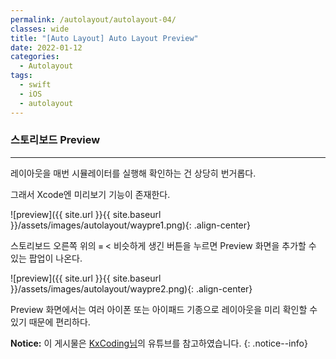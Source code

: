 ```yaml
---
permalink: /autolayout/autolayout-04/
classes: wide
title: "[Auto Layout] Auto Layout Preview"
date: 2022-01-12
categories:
  - Autolayout
tags:
  - swift
  - iOS
  - autolayout
---
```


### 스토리보드 Preview

---

레이아웃을 매번 시뮬레이터를 실행해 확인하는 건 상당히 번거롭다.

그래서 Xcode엔 미리보기 기능이 존재한다.

![preview]({{ site.url }}{{ site.baseurl }}/assets/images/autolayout/waypre1.png){: .align-center}

스토리보드 오른쪽 위의 `≡` < 비슷하게 생긴 버튼을 누르면 Preview 화면을 추가할 수 있는 팝업이 나온다.

![preview]({{ site.url }}{{ site.baseurl }}/assets/images/autolayout/waypre2.png){: .align-center}

Preview 화면에서는 여러 아이폰 또는 아이패드 기종으로 레이아웃을 미리 확인할 수 있기 때문에 편리하다.

**Notice:** 이 게시물은 [KxCoding님](https://www.youtube.com/watch?v=673jZ19WK58)의 유튜브를 참고하였습니다.
{: .notice--info}
